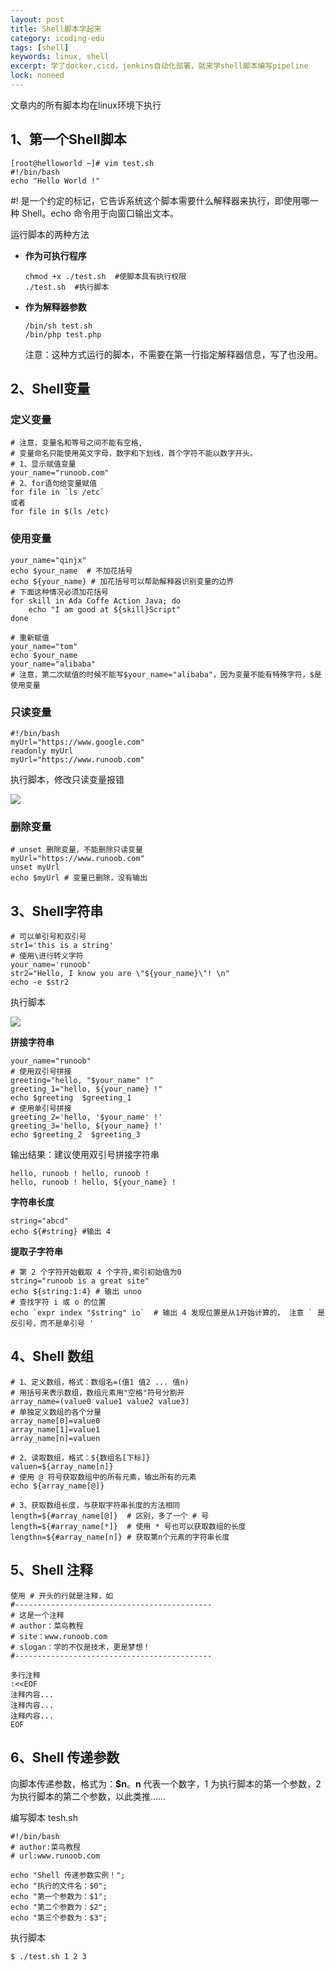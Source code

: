 ```yaml
---
layout: post
title: Shell脚本学起来
category: icoding-edu
tags: [shell]
keywords: linux, shell
excerpt: 学了docker,cicd，jenkins自动化部署，就来学shell脚本编写pipeline
lock: noneed
---
```


 文章内的所有脚本均在linux环境下执行

## 1、第一个Shell脚本

```shell
[root@helloworld ~]# vim test.sh
#!/bin/bash
echo "Hello World !"
```

\#! 是一个约定的标记，它告诉系统这个脚本需要什么解释器来执行，即使用哪一种 Shell。echo 命令用于向窗口输出文本。

运行脚本的两种方法

- **作为可执行程序**

  ```shell
  chmod +x ./test.sh  #使脚本具有执行权限
  ./test.sh  #执行脚本
  ```

- **作为解释器参数**

  ```shell
  /bin/sh test.sh
  /bin/php test.php
  ```

  注意：这种方式运行的脚本，不需要在第一行指定解释器信息，写了也没用。

## 2、Shell变量

### 定义变量

```shell
# 注意，变量名和等号之间不能有空格,
# 变量命名只能使用英文字母，数字和下划线，首个字符不能以数字开头。
# 1、显示赋值变量
your_name="runoob.com"
# 2、for语句给变量赋值
for file in `ls /etc`
或者
for file in $(ls /etc)
```

### 使用变量

```shell
your_name="qinjx"
echo $your_name  # 不加花括号
echo ${your_name} # 加花括号可以帮助解释器识别变量的边界
# 下面这种情况必须加花括号
for skill in Ada Coffe Action Java; do
    echo "I am good at ${skill}Script"
done

# 重新赋值
your_name="tom"
echo $your_name
your_name="alibaba"
# 注意，第二次赋值的时候不能写$your_name="alibaba"，因为变量不能有特殊字符，$是使用变量
```

### 只读变量

```shell
#!/bin/bash
myUrl="https://www.google.com"
readonly myUrl
myUrl="https://www.runoob.com"
```

执行脚本，修改只读变量报错

![](/Users/xjw/Documents/code/aikomj.github.io/assets/images/2020/shell/readonly-var.jpg)

### 删除变量

```shell
# unset 删除变量，不能删除只读变量
myUrl="https://www.runoob.com"
unset myUrl
echo $myUrl # 变量已删除，没有输出
```

## 3、Shell字符串

```shell
# 可以单引号和双引号
str1='this is a string'
# 使用\进行转义字符
your_name='runoob'
str2="Hello, I know you are \"${your_name}\"! \n"
echo -e $str2
```

执行脚本

![](/Users/xjw/Documents/code/aikomj.github.io/assets/images/2020/shell/shell-string-var.jpg)

**拼接字符串**

```shell
your_name="runoob"
# 使用双引号拼接
greeting="hello, "$your_name" !"
greeting_1="hello, ${your_name} !"
echo $greeting  $greeting_1
# 使用单引号拼接
greeting_2='hello, '$your_name' !'
greeting_3='hello, ${your_name} !'
echo $greeting_2  $greeting_3
```

输出结果：建议使用双引号拼接字符串

```shell
hello, runoob ! hello, runoob ! 
hello, runoob ! hello, ${your_name} !
```

**字符串长度**

```shell
string="abcd"
echo ${#string} #输出 4
```

**提取子字符串**

```shell
# 第 2 个字符开始截取 4 个字符,索引初始值为0
string="runoob is a great site"
echo ${string:1:4} # 输出 unoo
# 查找字符 i 或 o 的位置
echo `expr index "$string" io`  # 输出 4 发现位置是从1开始计算的， 注意 ` 是反引号，而不是单引号 '
```

## 4、Shell 数组

```shell
# 1、定义数组，格式：数组名=(值1 值2 ... 值n)
# 用括号来表示数组，数组元素用"空格"符号分割开
array_name=(value0 value1 value2 value3)
# 单独定义数组的各个分量
array_name[0]=value0
array_name[1]=value1
array_name[n]=valuen

# 2、读取数组，格式：${数组名[下标]}
valuen=${array_name[n]}
# 使用 @ 符号获取数组中的所有元素，输出所有的元素
echo ${array_name[@]}

# 3、获取数组长度，与获取字符串长度的方法相同
length=${#array_name[@]}  # 区别，多了一个 # 号
length=${#array_name[*]}  # 使用 * 号也可以获取数组的长度
lengthn=${#array_name[n]} # 获取第n个元素的字符串长度
```

## 5、Shell 注释

```shell
使用 # 开头的行就是注释，如
#--------------------------------------------
# 这是一个注释
# author：菜鸟教程
# site：www.runoob.com
# slogan：学的不仅是技术，更是梦想！
#--------------------------------------------

多行注释
:<<EOF
注释内容...
注释内容...
注释内容...
EOF
```

## 6、Shell 传递参数

向脚本传递参数，格式为：**$n**。**n** 代表一个数字，1 为执行脚本的第一个参数，2 为执行脚本的第二个参数，以此类推……

编写脚本 tesh.sh

```shell
#!/bin/bash
# author:菜鸟教程
# url:www.runoob.com

echo "Shell 传递参数实例！";
echo "执行的文件名：$0";
echo "第一个参数为：$1";
echo "第二个参数为：$2";
echo "第三个参数为：$3";
```

执行脚本

```shell
$ ./test.sh 1 2 3
```







